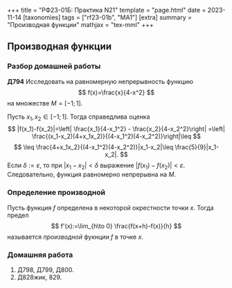 +++
title = "РФ23-01Б: Практика N21"
template = "page.html"
date = 2023-11-14
[taxonomies]
tags = ["rf23-01b", "MA1"]
[extra]
summary = "Производная функции"
mathjax = "tex-mml"
+++

<!-- more -->
## Производная функции

### Разбор домашней работы

**Д794** Исследовать на равномерную непрерывность функцию 
$$
    f(x)=\frac{x}{4-x^2}
$$
на множестве $M=[-1;1]$.

Пусть $x_1,x_2\in [-1;1]$. Тогда справедлива оценка
$$
    |f(x_1)-f(x_2)|=\left| \frac{x_1}{4-x_1^2} - \frac{x_2}{4-x_2^2}\right|
    =\left| \frac{(x_1-x_2)(4+x_1x_2)}{(4-x_1^2)(4-x_2^2)}\right|\leq
$$
$$
    \leq \frac{4+x_1x_2}{(4-x_1^2)(4-x_2^2)}|x_1-x_2|\leq \frac{5}{9}|x_1-x_2|.
$$
Если $\delta := \varepsilon$, то при $|x_1-x_2|<\delta$ выражение
$|f(x_1)-f(x_2)|<\varepsilon$. Следовательно, функция равномерно непрерывна на $M$.


### Определение производной

Пусть функция $f$ определена в некоторой окрестности точки $x$. Тогда
предел
$$
    f'(x):=\lim_{h\to 0} \frac{f(x+h)-f(x)}{h}
$$
называется *производной* фукнции $f$ в точке $x.$


### Домашняя работа

1. Д798, Д799, Д800.
2. Д828жик, 829.
